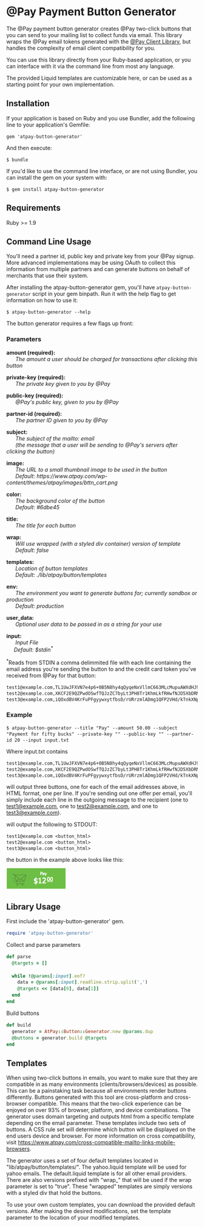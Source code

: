 # @Pay Payment Button Generator

The @Pay payment button generator creates @Pay two-click buttons that you can send
to your mailing list to collect funds via email. This library wraps the @Pay
email tokens generated with the [@Pay Client
Library](https://github.com/atpay/atpay-client), but handles the complexity of
email client compatibility for you. 

You can use this library directly from your Ruby-based application, or you can
interface with it via the command line from most any language.

The provided Liquid templates are customizable here, or can be used as
a starting point for your own implementation.

## Installation

If your application is based on Ruby and you use Bundler, add the following line
to your application's Gemfile:

    gem 'atpay-button-generator'

And then execute:

    $ bundle

If you'd like to use the command line interface, or are not using Bundler, you
can install the gem on your system with:

    $ gem install atpay-button-generator

## Requirements

Ruby >= 1.9

## Command Line Usage

You'll need a partner id, public key and private key from your @Pay signup. More
advanced implementations may be using OAuth to collect this information from
multiple partners and can generate buttons on behalf of merchants that use their
system. 

After installing the atpay-button-generator gem, you'll have
`atpay-button-generator` script in your gem binpath. Run it with
the help flag to get information on how to use it: 


    $ atpay-button-generator --help

The button generator requires a few flags up front:

### Parameters

<p><strong>amount (required): </strong> <br />
<i> &nbsp; &nbsp; &nbsp; The amount a user should be charged for transactions after clicking this button</i></p>
 
<p><strong>private-key (required):</strong> <br />
<i> &nbsp; &nbsp; &nbsp; The private key given to you by @Pay</i></p>

<p><strong>public-key (required):</strong> <br />
<i> &nbsp; &nbsp; &nbsp; @Pay's public key, given to you by @Pay</i></p>

<p><strong>partner-id (required):</strong> <br />
<i> &nbsp; &nbsp; &nbsp; The partner ID given to you by @Pay</i></p>

<p><strong>subject:</strong> <br />
<i> &nbsp; &nbsp; &nbsp; The subject of the mailto: email <br/> &nbsp; &nbsp; &nbsp; (the message that a user will be sending to @Pay's servers after clicking the button)</i></p>

<p><strong>image:</strong> <br />
<i> &nbsp; &nbsp; &nbsp; The URL to a small thumbnail image to be used in the button <br /> &nbsp; &nbsp; &nbsp; Default: https://www.atpay.com/wp-content/themes/atpay/images/bttn_cart.png</i></p>

<p><strong>color:</strong> <br />
<i> &nbsp; &nbsp; &nbsp; The background color of the button <br /> &nbsp; &nbsp; &nbsp;  Default: #6dbe45</i></p>

<p><strong>title:</strong> <br />
<i> &nbsp; &nbsp; &nbsp; The title for each button</i></p>

<p><strong>wrap:</strong> <br />
<i> &nbsp; &nbsp; &nbsp; Will use wrapped (with a styled div container) version of template <br /> &nbsp; &nbsp; &nbsp; Default: false</i></p>

<p><strong>templates:</strong> <br />
<i> &nbsp; &nbsp; &nbsp; Location of button templates <br /> &nbsp; &nbsp; &nbsp; Default: ./lib/atpay/button/templates</i></p>

<p><strong>env:</strong> <br /> 
<i> &nbsp; &nbsp; &nbsp; The environment you want to generate buttons for; currently sandbox or production<br /> &nbsp; &nbsp; &nbsp; Default: production</i></p>

<p><strong>user_data:</strong> <br /> 
<i> &nbsp; &nbsp; &nbsp; Optional user data to be passed in as a string for your use </i></p>

<p><strong>input: </strong> <br /> 
<i> &nbsp; &nbsp; &nbsp; Input File
<br />&nbsp; &nbsp; &nbsp;Default: $stdin<sup>*</sup></i></p>

<sup>*</sup>Reads from STDIN a comma delimmited file with each line containing the
email address you're sending the button to and the credit card token you've
received from @Pay for that button:

    test1@example.com,TL1UwJFXVN7e4p6+0B5N8hy4qQyqeNxVllmC663MLcMupuAWXdHJ9g8PRAnlIh+AMZBgpaIrfWStZ5/3hYi6vCAV7q6+3M6LLqxk
    test2@example.com,XKCF2E9QZPwdOSwfTQJzZC7byLt3PH8Tr1KhmLkfRHwfNJD5XbDRMrxGYOiSnfrLEKNzm9+a4r++bpUG2hNrPyYLpNgph3BXAAfC
    test3@example.com,iQOxdBV4KrFuPFgyywxytfbsD/rURrzmlADmg1QFP2VHd/kTnkXNpnp2Utv4RS0Zz2YeOloilMhljsOcRVA2YwSu9knwF1h6tNjE

### Example

    $ atpay-button-generator --title "Pay" --amount 50.00 --subject "Payment for fifty bucks" --private-key "" --public-key "" --partner-id 20 --input input.txt

Where input.txt contains

    test1@example.com,TL1UwJFXVN7e4p6+0B5N8hy4qQyqeNxVllmC663MLcMupuAWXdHJ9g8PRAnlIh+AMZBgpaIrfWStZ5/3hYi6vCAV7q6+3M6LLqxk
    test2@example.com,XKCF2E9QZPwdOSwfTQJzZC7byLt3PH8Tr1KhmLkfRHwfNJD5XbDRMrxGYOiSnfrLEKNzm9+a4r++bpUG2hNrPyYLpNgph3BXAAfC
    test3@example.com,iQOxdBV4KrFuPFgyywxytfbsD/rURrzmlADmg1QFP2VHd/kTnkXNpnp2Utv4RS0Zz2YeOloilMhljsOcRVA2YwSu9knwF1h6tNjE

will output three buttons, one for each of the email addresses above, in HTML
format, one per line. If you're sending out one offer per email, you'll simply
include each line in the outgoing message to the recipient (one to
test1@example.com, one to test2@example.com, and one to test3@example.com).

will output the following to STDOUT:
 
    test1@example.com <button_html>
    test2@example.com <button_html>
    test3@example.com <button_html>


the button in the example above looks like this:

![Example Button](https://github.com/atpay/button-generator/blob/master/imgs/sample_button.png?raw=true)


## Library Usage

First include the 'atpay-button-generator' gem.
```ruby
require 'atpay-button-generator'
```    
    
Collect and parse parameters

```ruby
def parse
  @targets = []

  while !@params[:input].eof?
    data = @params[:input].readline.strip.split(',')
    @targets << [data[0], data[1]]
  end
end
```

Build buttons 
```ruby
def build
  generator = AtPay::Button::Generator.new @params.dup
  @buttons = generator.build @targets
end
```


## Templates

When using two-click buttons in emails, you want to make sure that they are compatible in as many environments (clients/browsers/devices) as possible. This can be a painstaking task because all environments render buttons differently. Buttons generated with this tool are cross-platform and cross-browser compatible. This means that the two-click experience can be enjoyed on over 93% of browser, platform, and device combinations. The generator uses domain targeting and outputs html from a specific template depending on the email parameter. These templates include two sets of buttons. A CSS rule set will determine which button will be displayed on the end users device and browser. For more information on cross compatibility, visit https://www.atpay.com/cross-compatible-mailto-links-mobile-browsers.

The generator uses a set of four default templates located in "lib/atpay/button/templates/". The yahoo.liquid template will be used for yahoo emails. The default.liquid template is for all other email providers. There are also versions prefixed with "wrap_" that will be used if the wrap parameter is set to "true". These "wrapped" templates are simply versions with a styled div that hold the buttons. 

To use your own custom templates, you can download the provided default versions. After making the desired modifications, set the template parameter to the location of your modified templates.  
